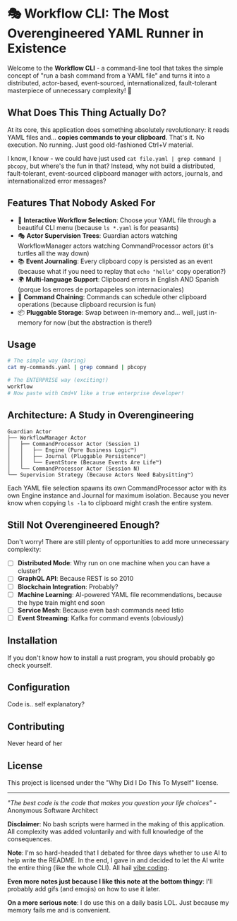 # 🎭 Workflow CLI: The Most Overengineered YAML Runner in Existence

Welcome to the **Workflow CLI** - a command-line tool that takes the simple concept of "run a bash command from a YAML file" and turns it into a distributed, actor-based, event-sourced, internationalized, fault-tolerant masterpiece of unnecessary complexity! 🚀

## What Does This Thing Actually Do?

At its core, this application does something absolutely revolutionary: it reads YAML files and... **copies commands to your clipboard**. That's it. No execution. No running. Just good old-fashioned Ctrl+V material.

I know, I know - we could have just used `cat file.yaml | grep command | pbcopy`, but where's the fun in that? Instead, why not build a distributed, fault-tolerant, event-sourced clipboard manager with actors, journals, and internationalized error messages?

## Features That Nobody Asked For

- 🎪 **Interactive Workflow Selection**: Choose your YAML file through a beautiful CLI menu (because `ls *.yaml` is for peasants)
- 🎭 **Actor Supervision Trees**: Guardian actors watching WorkflowManager actors watching CommandProcessor actors (it's turtles all the way down)
- 📚 **Event Journaling**: Every clipboard copy is persisted as an event (because what if you need to replay that `echo "hello"` copy operation?)
- 🌍 **Multi-language Support**: Clipboard errors in English AND Spanish (porque los errores de portapapeles son internacionales)
- 🔄 **Command Chaining**: Commands can schedule other clipboard operations (because clipboard recursion is fun)
- 📦 **Pluggable Storage**: Swap between in-memory and... well, just in-memory for now (but the abstraction is there!)

## Usage

```bash
# The simple way (boring)
cat my-commands.yaml | grep command | pbcopy

# The ENTERPRISE way (exciting!)
workflow
# Now paste with Cmd+V like a true enterprise developer!
```

## Architecture: A Study in Overengineering

```
Guardian Actor
├── WorkflowManager Actor
│   ├── CommandProcessor Actor (Session 1)
│   │   ├── Engine (Pure Business Logic™)
│   │   ├── Journal (Pluggable Persistence™)
│   │   └── EventStore (Because Events Are Life™)
│   └── CommandProcessor Actor (Session N)
└── Supervision Strategy (Because Actors Need Babysitting™)
```

Each YAML file selection spawns its own CommandProcessor actor with its own Engine instance and Journal for maximum isolation. Because you never know when copying `ls -la` to clipboard might crash the entire system.

## Still Not Overengineered Enough?

Don't worry! There are still plenty of opportunities to add more unnecessary complexity:

- [ ] **Distributed Mode**: Why run on one machine when you can have a cluster?
- [ ] **GraphQL API**: Because REST is so 2010
- [ ] **Blockchain Integration**: Probably?
- [ ] **Machine Learning**: AI-powered YAML file recommendations, because the hype train might end soon
- [ ] **Service Mesh**: Because even bash commands need Istio
- [ ] **Event Streaming**: Kafka for command events (obviously)

## Installation

If you don't know how to install a rust program, you should probably go check yourself.

## Configuration

Code is.. self explanatory?

## Contributing

Never heard of her

## License

This project is licensed under the "Why Did I Do This To Myself" license.

---

*"The best code is the code that makes you question your life choices"* - Anonymous Software Architect

**Disclaimer**: No bash scripts were harmed in the making of this application. All complexity was added voluntarily and with full knowledge of the consequences.

**Note**: I'm so hard-headed that I debated for three days whether to use AI to help write the README. In the end, I gave in and decided to let the AI write the entire thing (like the whole CLI). All hail [vibe coding](https://vibemanifesto.org/).


**Even more notes just because I like this note at the bottom thingy**: I'll probably add gifs (and emojis) on how to use it later.

**On a more serious note**: I do use this on a daily basis LOL. Just because my memory fails me and is convenient.